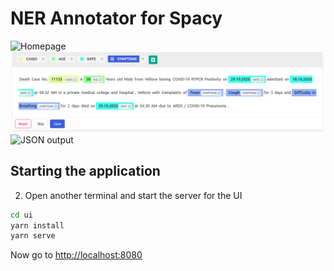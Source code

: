 # NER Annotator for Spacy

![Homepage](docs/start_page.png?raw=true)
![Annotation Page](docs/tagging.png?raw=true)
![JSON output](docs/output.png?raw=true)


## Starting the application

2. Open another terminal and start the server for the UI

```sh
cd ui
yarn install
yarn serve
```

Now go to [http://localhost:8080](http://localhost:8080)
